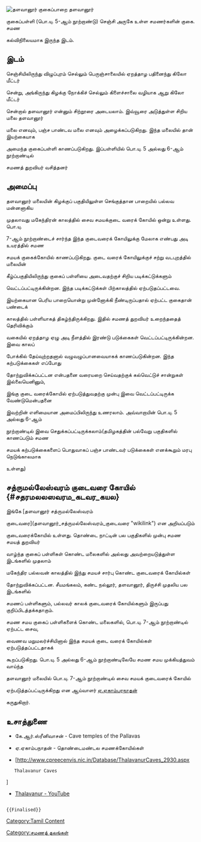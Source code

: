 ![தளவானூர் குகைப்பாறை](Thalavanur.png "தளவானூர் குகைப்பாறை") தளவானூர்
குகைப்பள்ளி (பொ.யு. 5-ஆம் நூற்றாண்டு) செஞ்சி அருகே உள்ள சமணர்களின் குகை. சமண
கல்விநிலையமாக இருந்த இடம்.

## இடம்

செஞ்சியிலிருந்து விழுப்புரம் செல்லும் பெருஞ்சாலையில் ஏறத்தாழ பதினைந்து கிலோ மீட்டர்
சென்று, அங்கிருந்து கிழக்கு நோக்கிச் செல்லும் கிளைச்சாலை வழியாக ஆறு கிலோ மீட்டர்
சென்றால் தளவானூர் என்னும் சிற்றூரை அடையலாம். இவ்வூரை அடுத்துள்ள சிறிய மலை தளவானூர்
மலை எனவும், பஞ்ச பாண்டவ மலை எனவும் அழைக்கப்படுகிறது. இந்த மலையில் தான் இயற்கையாக
அமைந்த குகைப்பள்ளி காணப்படுகிறது. இப்பள்ளியில் பொ.யு. 5 அல்லது 6-ஆம் நூற்றாண்டில்
சமணத் துறவியர் வசித்தனர்

## அமைப்பு

தளவானூர் மலையின் கிழக்குப் பகுதியிலுள்ள செங்குத்தான பாறையில் பல்லவ மன்னனாகிய
முதலாவது மகேந்திரன் காலத்தில் சைவ சமயக்குடை வரைக் கோயில் ஒன்று உள்ளது. பொ.யு.
7-ஆம் நூற்றாண்டைச் சார்ந்த இந்த குடைவரைக் கோயிலுக்கு மேலாக எண்பது அடி உயரத்தில் சமண
சமயக் குகைக்கோயில் காணப்படுகிறது. குடை வரைக் கோயிலுக்குச் சற்று வடபுறத்தில் மலையின்
கீழ்ப்பகுதியிலிருந்து குகைப் பள்ளியை அடைவதற்குச் சிறிய படிக்கட்டுக்களும்
வெட்டப்பட்டிருக்கின்றன. இந்த படிக்கட்டுக்கள் பிற்காலத்தில் ஏற்படுதப்பட்டவை.

இயற்கையான பெரிய பாறையொன்று முன்னோக்கி நீண்டிருப்பதால் ஏற்பட்ட குகைதான் பண்டைக்
காலத்தில் பள்ளியாகத் திகழ்ந்திருக்கிறது. இதில் சமணத் துறவியர் உறைந்ததைத் தெரிவிக்கும்
வகையில் ஏறத்தாழ ஏழு அடி நீளத்தில் இரண்டு படுக்கைகள் வெட்டப்பட்டிருக்கின்றன. இவை காலப்
போக்கில் தேய்வுற்றதனால் வழுவழுப்பானவையாகக் காணப்படுகின்றன. இந்த கற்படுக்கைகள் எப்போது
தோற்றுவிக்கப்பட்டன என்பதனை வரையறை செய்வதற்குக் கல்வெட்டுச் சான்றுகள் இல்லையெனினும்,
இங்கு குடை வரைக்கோயில் ஏற்படுத்துவதற்கு முன்பு இவை வெட்டப்பட்டிருக்க வேண்டுமென்பதனை
இவற்றின் எளிமையான அமைப்பிலிருந்து உணரலாம். அவ்வாறாயின் பொ.யு. 5 அல்லது 6-ஆம்
நூற்றாண்டில் இவை செதுக்கப்பட்டிருக்கலாம்(தமிழகத்தின் பல்வேறு பகுதிகளில் காணப்படும் சமண
சமயக் கற்படுக்கைகளைப் பொதுவாகப் பஞ்ச பாண்டவர் படுக்கைகள் எனக்கூறும் மரபு நெடுங்காலமாக
உள்ளது)

## சத்ருமல்லேஸ்வரம் குடைவரை கோயில் {#சதரமலலஸவரம_கடவர_கயல}

இங்கே [தளவானூர் சத்ருமல்லேஸ்வரம்
குடைவரை](தளவானூர்_சத்ருமல்லேஸ்வரம்_குடைவரை "wikilink") என அறியப்படும்
குடைவரைக்கோயில் உள்ளது. தொண்டை நாட்டின் பல பகுதிகளில் முன்பு சமண சமயத் துறவியர்
வாழ்ந்த குகைப் பள்ளிகள் கொண்ட மலைகளில் அல்லது அவற்றையடுத்துள்ள இடங்களில் முதலாம்
மகேந்திர பல்லவன் காலத்தில் இந்து சமயச் சார்பு கொண்ட குடைவரைக் கோயில்கள்
தோற்றுவிக்கப்பட்டன. சீயமங்கலம், கண்ட நல்லூர், தளவானூர், திருச்சி முதலிய பல இடங்களில்
சமணப் பள்ளிகளும், பல்லவர் காலக் குடைவரைக் கோயில்களும் இருப்பது குறிப்பிடத்தக்கதாகும்.
சமண சமய குகைப் பள்ளிகளைக் கொண்ட மலைகளில், பொ.யு. 7-ஆம் நூற்றாண்டில் ஏற்பட்ட சைவ,
வைணவ மறுமலர்ச்சியினால் இந்த சமயக் குடை வரைக் கோயில்கள் ஏற்படுத்தப்பட்டதாகக்
கூறப்படுகிறது. பொ.யு. 5 அல்லது 6-ஆம் நூற்றாண்டிலேயே சமண சமய முக்கியத்துவம் வாய்ந்த
தளவானூர் மலையில் பொ.யு. 7-ஆம் நூற்றாண்டில் சைவ சமயக் குடைவரைக் கோயில்
ஏற்படுத்தப்பட்டிருக்கிறது என ஆய்வாளர் [ஏ.ஏகாம்பரநாதன்](ஏ.ஏகாம்பரநாதன் "wikilink")
கருதுகிறார்.

## உசாத்துணை

-   கே.ஆர்.ஸ்ரீனிவாசன் - Cave temples of the Pallavas
-   ஏ.ஏகாம்பநாதன் - தொண்டைமண்டல சமணக்கோயில்கள்
-   \[<http://www.cpreecenvis.nic.in/Database/ThalavanurCaves_2930.aspx>

`   Thalavanur Caves`

\]

-   [Thalavanur - YouTube](https://youtu.be/WC3tx-EzQcU)

```{=mediawiki}
{{Finalised}}
```
[Category:Tamil Content](Category:Tamil_Content "wikilink")
[Category:சமணத் தலங்கள்](Category:சமணத்_தலங்கள் "wikilink")
